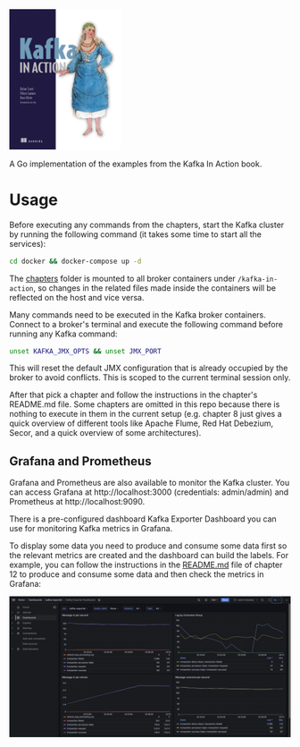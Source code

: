 <img alt="Kafka In Action" src="./KafkaInAction.jpg" width="200"/>

A Go implementation of the examples from the Kafka In Action book.

# Usage

Before executing any commands from the chapters, start the Kafka cluster by running the following command (it takes some time to start all the services):

```bash
cd docker && docker-compose up -d
```

The [chapters](./chapters) folder is mounted to all broker containers under `/kafka-in-action`, so changes in the related files made inside the containers will be reflected on the host and vice versa.

Many commands need to be executed in the Kafka broker containers. Connect to a broker's terminal and execute the following command before running any Kafka command:

```bash
unset KAFKA_JMX_OPTS && unset JMX_PORT
```

This will reset the default JMX configuration that is already occupied by the broker to avoid conflicts. This is scoped to the current terminal session only.

After that pick a chapter and follow the instructions in the chapter's README.md file. Some chapters are omitted in this repo because there is nothing to execute in them in the current setup (e.g. chapter 8 just gives a quick overview of different tools like Apache Flume, Red Hat Debezium, Secor, and a quick overview of some architectures).

## Grafana and Prometheus

Grafana and Prometheus are also available to monitor the Kafka cluster. You can access Grafana at http://localhost:3000 (credentials: admin/admin) and Prometheus at http://localhost:9090.

There is a pre-configured dashboard Kafka Exporter Dashboard you can use for monitoring Kafka metrics in Grafana.

To display some data you need to produce and consume some data first so the relevant metrics are created and the dashboard can build the labels. For example, you can follow the instructions in the [README.md](./chapters/chapter12/usingGo/README.md) file of chapter 12 to produce and consume some data and then check the metrics in Grafana:

![Grafana example](./grafanaExample.png)
